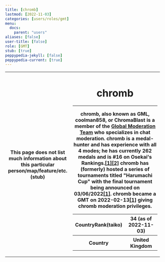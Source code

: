 ```yaml
---
title: [chromb]
lastmod: [2022-11-03]
categories: [users/roles/gmt]
menu:
  docs:
    parent: "users"
aliases: [false]
user-title: [false]
role: [GMT]
stub: [true]
peppypedia-jekyll: [false]
peppypedia-current: [true]
---
```


<table>
<tbody><tr>
<th>
This page does not list much information about this particular person/map/feature/etc. (stub)
</th><th>

# chromb

---

chromb, also known as GML, coolman858, or ChromaBlast is a member of the [Global Moderation Team](https://osu.ppy.sh/groups/4) who specializes in chat moderation. chromb is a medal-hunter and has experience with all 4 modes; he has currently 262 medals and is #16 on Osekai's Rankings.[[1]](https://osekai.net/rankings/?ranking=Medals&type=Users)[[2]](https://osekai.net/profiles/?user=10238680&mode=taiko)
chromb has (formerly) hosted a series of tournaments titled "Harumachi Cup" with the final tournament being announced on 03/06/2022[[1]](https://osu.ppy.sh/community/forums/topics/1587551?n=1). chromb became a GMT on 2022-02-13[[1]](https://osu.ppy.sh/wiki/en/People/The_Team/Staff_Log/2022#february) giving chromb moderation privileges.  
<table>
<tbody><tr>
<th>
CountryRank(taiko)
</th><th>
34 (as of 2022-11-03)
</th></tr><tr>
<th>
Country
</th><th>
United Kingdom</th></tr></tbody></table>

</th></tr></tbody></table
